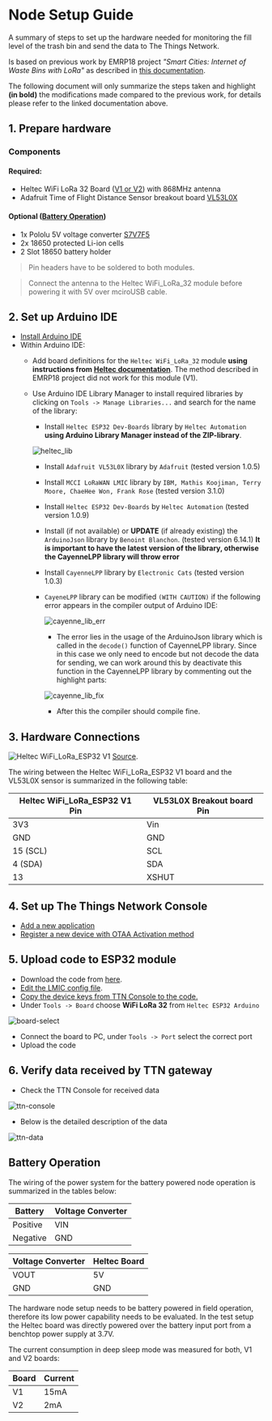 # Node Setup Guide

A summary of steps to set up the hardware needed for monitoring the fill level of the trash bin and send the data to The Things Network.

Is based on previous work by EMRP18 project _"Smart Cities: Internet of Waste Bins with LoRa"_ as described in [this documentation](https://github.com/emrp/emrp2018_Moers_Trashbins/blob/master/documentation/from_sensor_to_ttn.md).

The following document will only summarize the steps taken and highlight **(in bold)** the modifications made compared to the previous work, for details please refer to the linked documentation above.

## 1. Prepare hardware
### Components
#### Required:
 - Heltec WiFi LoRa 32 Board ([V1 or V2](https://heltec.org/project/wifi-lora-32/?lang=en)) with 868MHz antenna
 - Adafruit Time of Flight Distance Sensor breakout board [VL53L0X](https://www.adafruit.com/product/3316)
#### Optional ([Battery Operation](https://github.com/yenthusiastic/EMRP19/blob/master/documentation/node_setup.md#battery-operation)) 
 - 1x Pololu 5V voltage converter [S7V7F5](https://www.pololu.com/product/2119)
 - 2x 18650 protected Li-ion cells
 - 2 Slot 18650 battery holder

> Pin headers have to be soldered to both modules. 

> Connect the antenna to the Heltec WiFi_LoRa_32 module before powering it with 5V over mciroUSB cable.

## 2. Set up Arduino IDE
- [Install Arduino IDE](https://github.com/emrp/emrp2018_Moers_Trashbins/blob/master/documentation/from_sensor_to_ttn.md#2-software-installation)
- Within Arduino IDE:
    - Add board definitions for the `Heltec WiFi_LoRa_32` module **using instructions from [Heltec documentation](https://docs.heltec.cn/#/en/user_manual/how_to_install_esp32_Arduino)**. The method described in EMRP18 project did not work for this module (V1).
    - Use Arduino IDE Library Manager to install required libraries by clicking on `Tools -> Manage Libraries...` and search for the name of the library:
        -  Install `Heltec ESP32 Dev-Boards` library by `Heltec Automation` **using Arduino Library Manager instead of the ZIP-library**.

        ![heltec_lib](../media/heltec-lib.PNG)

        - Install `Adafruit VL53L0X` library by `Adafruit` (tested version 1.0.5)
        - Install `MCCI LoRaWAN LMIC` library by `IBM, Mathis Koojiman, Terry Moore, ChaeHee Won, Frank Rose` (tested version 3.1.0)
        - Install `Heltec ESP32 Dev-Boards` by `Heltec Automation` (tested version 1.0.9)
        - Install (if not available) or **UPDATE** (if already existing) the `ArduinoJson` library by `Benoint Blanchon`. (tested version 6.14.1) **It is important to have the latest version of the library, otherwise the CayenneLPP library will throw error**
        - Install `CayenneLPP` library by `Electronic Cats` (tested version 1.0.3)
        - `CayeneLPP` library can be modified `(WITH CAUTION)` if the following error appears in the compiler output of Arduino IDE:

            ![cayenne_lib_err](../media/cayenne_lib_error.png)

            - The error lies in the usage of the ArduinoJson library which is called in the `decode()` function of CayenneLPP library. Since in this case we only need to encode but not decode the data for sending, we can work around this by deactivate this function in the CayenneLPP library by commenting out the highlight parts:

            ![cayenne_lib_fix](../media/cayenne_lib_fix.png)

            - After this the compiler should compile fine.

## 3. Hardware Connections
![Heltec WiFi_LoRa_ESP32 V1](https://github.com/yenthusiastic/EMRP19/blob/master/media/WIFI_LoRa_32_V1.png)
[Source](https://github.com/Heltec-Aaron-Lee/WiFi_Kit_series/blob/master/PinoutDiagram/WIFI_LoRa_32_V1.pdf).

The wiring between the Heltec WiFi_LoRa_ESP32 V1 board and the VL53L0X sensor is summarized in the following table:

Heltec WiFi_LoRa_ESP32 V1 Pin | VL53L0X Breakout board Pin 
---------|----------
 3V3 | Vin 
 GND | GND 
 15 (SCL) | SCL
 4 (SDA) | SDA
 13 | XSHUT 


## 4. Set up The Things Network Console
- [Add a new application](https://github.com/emrp/emrp2018_Moers_Trashbins/blob/master/documentation/from_sensor_to_ttn.md#41-setting-up-a-new-ttn-application)
- [Register a new device with OTAA Activation method](https://github.com/emrp/emrp2018_Moers_Trashbins/blob/master/documentation/from_sensor_to_ttn.md#43-registering-a-device)

## 5. Upload code to ESP32 module
- Download the code from [here](code/garbage_bin__heltech_vl53l0x_ttn/garbage_bin__heltech_vl53l0x_ttn.ino).
- [Edit the LMIC config file](https://github.com/emrp/emrp2018_Moers_Trashbins/blob/master/documentation/from_sensor_to_ttn.md#514-editing-the-lmic-config-file).
- [Copy the device keys from TTN Console to the code.](node_firmware.md#variables-to-be-change)
- Under `Tools -> Board` choose **WiFi LoRa 32** from `Heltec ESP32 Arduino`

![board-select](../media/board.png)

- Connect the board to PC, under `Tools -> Port` select the correct port
- Upload the code

## 6. Verify data received by TTN gateway

- Check the TTN Console for received data

![ttn-console](../media/ttn_console.png)

- Below is the detailed description of the data

![ttn-data](../media/ttn_data.png)


## Battery Operation

The wiring of the power system for the battery powered node operation is summarized in the tables below:

Battery | Voltage Converter
---|---
Positive | VIN
Negative | GND


Voltage Converter | Heltec Board
---|---
VOUT | 5V
GND | GND


The hardware node setup needs to be battery powered in field operation, therefore its low power capability needs to be evaluated.
In the test setup the Heltec board was directly powered over the battery input port from a benchtop power supply at 3.7V. 

The current consumption in deep sleep mode was measured for both, V1 and V2 boards:

Board | Current
---|---
 V1 | 15mA
 V2 | 2mA


